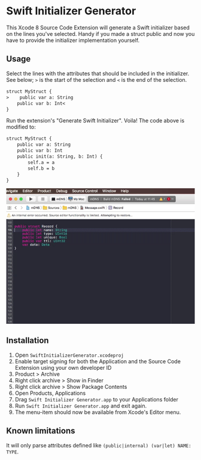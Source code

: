 Swift Initializer Generator
===========================

This Xcode 8 Source Code Extension will generate a Swift initializer based on the lines you've selected. Handy if you made a struct public and now you have to provide the initializer implementation yourself.

Usage
-----

Select the lines with the attributes that should be included in the initializer. See below; ``>`` is the start of the selection and ``<`` is the end of the selection.

    struct MyStruct {
    >    public var a: String
        public var b: Int<
    }

Run the extension's "Generate Swift Initializer". Voila! The code above is modified to:

    struct MyStruct {
        public var a: String
        public var b: Int
        public init(a: String, b: Int) {
            self.a = a
            self.b = b
        }
    }

![Demo](docs/demo.gif)

Installation
------------

1. Open ``SwiftInitializerGenerator.xcodeproj``
2. Enable target signing for both the Application and the Source Code Extension using your own developer ID
3. Product > Archive
4. Right click archive > Show in Finder
5. Right click archive > Show Package Contents
6. Open Products, Applications
7. Drag ``Swift Initializer Generator.app`` to your Applications folder
8. Run ``Swift Initializer Generator.app`` and exit again.
9. The menu-item should now be available from Xcode's Editor menu.

Known limitations
-----------------

It will only parse attributes defined like ``(public|internal) (var|let) NAME: TYPE``.
